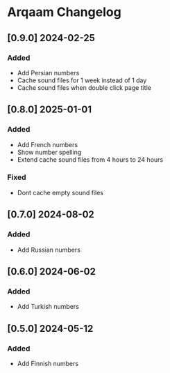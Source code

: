# Arqaam Changelog

<!-- https://keepachangelog.com/en/1.0.0/ -->

## [0.9.0] 2024-02-25
### Added
- Add Persian numbers
- Cache sound files for 1 week instead of 1 day
- Cache sound files when double click page title

## [0.8.0] 2025-01-01
### Added
- Add French numbers
- Show number spelling
- Extend cache sound files from 4 hours to 24 hours
### Fixed
- Dont cache empty sound files

## [0.7.0] 2024-08-02
### Added
- Add Russian numbers

## [0.6.0] 2024-06-02
### Added
- Add Turkish numbers

## [0.5.0] 2024-05-12
### Added
- Add Finnish numbers
